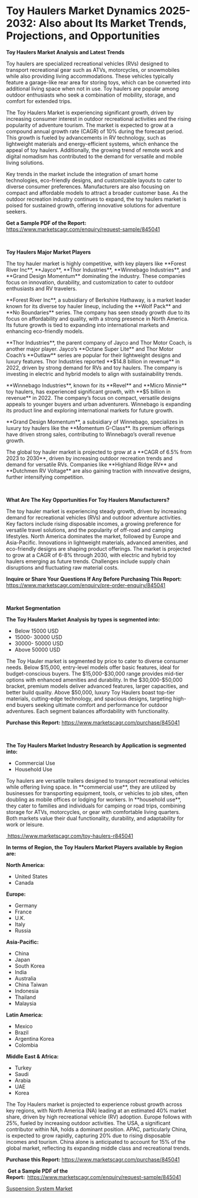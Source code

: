 <p><h1>Toy Haulers Market Dynamics 2025-2032: Also about Its Market Trends, Projections, and Opportunities</h1></p><p><strong>Toy Haulers Market Analysis and Latest Trends</strong></p>
<p><p>Toy haulers are specialized recreational vehicles (RVs) designed to transport recreational gear such as ATVs, motorcycles, or snowmobiles while also providing living accommodations. These vehicles typically feature a garage-like rear area for storing toys, which can be converted into additional living space when not in use. Toy haulers are popular among outdoor enthusiasts who seek a combination of mobility, storage, and comfort for extended trips.</p><p>The Toy Haulers Market is experiencing significant growth, driven by increasing consumer interest in outdoor recreational activities and the rising popularity of adventure tourism. The market is expected to grow at a compound annual growth rate (CAGR) of 10% during the forecast period. This growth is fueled by advancements in RV technology, such as lightweight materials and energy-efficient systems, which enhance the appeal of toy haulers. Additionally, the growing trend of remote work and digital nomadism has contributed to the demand for versatile and mobile living solutions.</p><p>Key trends in the market include the integration of smart home technologies, eco-friendly designs, and customizable layouts to cater to diverse consumer preferences. Manufacturers are also focusing on compact and affordable models to attract a broader customer base. As the outdoor recreation industry continues to expand, the toy haulers market is poised for sustained growth, offering innovative solutions for adventure seekers.</p></p>
<p><strong>Get a Sample PDF of the Report:&nbsp;</strong> <a href="https://www.marketscagr.com/enquiry/request-sample/845041?utm_campaign=1905&utm_medium=2&utm_source=Github&utm_content=ia&utm_term=22012025&utm_id=toy-haulers">https://www.marketscagr.com/enquiry/request-sample/845041</a></p>
<p>&nbsp;</p>
<p><strong>Toy Haulers Major Market Players</strong></p>
<p><p>The toy hauler market is highly competitive, with key players like **Forest River Inc**, **Jayco**, **Thor Industries**, **Winnebago Industries**, and **Grand Design Momentum** dominating the industry. These companies focus on innovation, durability, and customization to cater to outdoor enthusiasts and RV travelers.</p><p>**Forest River Inc**, a subsidiary of Berkshire Hathaway, is a market leader known for its diverse toy hauler lineup, including the **Wolf Pack** and **No Boundaries** series. The company has seen steady growth due to its focus on affordability and quality, with a strong presence in North America. Its future growth is tied to expanding into international markets and enhancing eco-friendly models.</p><p>**Thor Industries**, the parent company of Jayco and Thor Motor Coach, is another major player. Jayco’s **Octane Super Lite** and Thor Motor Coach’s **Outlaw** series are popular for their lightweight designs and luxury features. Thor Industries reported **$14.8 billion in revenue** in 2022, driven by strong demand for RVs and toy haulers. The company is investing in electric and hybrid models to align with sustainability trends.</p><p>**Winnebago Industries**, known for its **Revel** and **Micro Minnie** toy haulers, has experienced significant growth, with **$5 billion in revenue** in 2022. The company’s focus on compact, versatile designs appeals to younger buyers and urban adventurers. Winnebago is expanding its product line and exploring international markets for future growth.</p><p>**Grand Design Momentum**, a subsidiary of Winnebago, specializes in luxury toy haulers like the **Momentum G-Class**. Its premium offerings have driven strong sales, contributing to Winnebago’s overall revenue growth.</p><p>The global toy hauler market is projected to grow at a **CAGR of 6.5% from 2023 to 2030**, driven by increasing outdoor recreation trends and demand for versatile RVs. Companies like **Highland Ridge RV** and **Dutchmen RV Voltage** are also gaining traction with innovative designs, further intensifying competition.</p></p>
<p>&nbsp;</p>
<p><strong>What Are The Key Opportunities For Toy Haulers Manufacturers?</strong></p>
<p><p>The toy hauler market is experiencing steady growth, driven by increasing demand for recreational vehicles (RVs) and outdoor adventure activities. Key factors include rising disposable incomes, a growing preference for versatile travel solutions, and the popularity of off-road and camping lifestyles. North America dominates the market, followed by Europe and Asia-Pacific. Innovations in lightweight materials, advanced amenities, and eco-friendly designs are shaping product offerings. The market is projected to grow at a CAGR of 6-8% through 2030, with electric and hybrid toy haulers emerging as future trends. Challenges include supply chain disruptions and fluctuating raw material costs.</p></p>
<p><strong>Inquire or Share Your Questions If Any Before Purchasing This Report:</strong> <a href="https://www.marketscagr.com/enquiry/pre-order-enquiry/845041?utm_campaign=1905&utm_medium=2&utm_source=Github&utm_content=ia&utm_term=22012025&utm_id=toy-haulers">https://www.marketscagr.com/enquiry/pre-order-enquiry/845041</a></p>
<p>&nbsp;</p>
<p><strong>Market Segmentation</strong></p>
<p><strong>The Toy Haulers Market Analysis by types is segmented into:</strong></p>
<p><ul><li>Below 15000 USD</li><li>15000- 30000 USD</li><li>30000- 50000 USD</li><li>Above 50000 USD</li></ul></p>
<p><p>The Toy Hauler market is segmented by price to cater to diverse consumer needs. Below $15,000, entry-level models offer basic features, ideal for budget-conscious buyers. The $15,000-$30,000 range provides mid-tier options with enhanced amenities and durability. In the $30,000-$50,000 bracket, premium models deliver advanced features, larger capacities, and better build quality. Above $50,000, luxury Toy Haulers boast top-tier materials, cutting-edge technology, and spacious designs, targeting high-end buyers seeking ultimate comfort and performance for outdoor adventures. Each segment balances affordability with functionality.</p></p>
<p><strong>Purchase this Report:&nbsp;</strong><a href="https://www.marketscagr.com/purchase/845041?utm_campaign=1905&utm_medium=2&utm_source=Github&utm_content=ia&utm_term=22012025&utm_id=toy-haulers">https://www.marketscagr.com/purchase/845041</a></p>
<p>&nbsp;</p>
<p><strong>The Toy Haulers Market Industry Research by Application is segmented into:</strong></p>
<p><ul><li>Commercial Use</li><li>Household Use</li></ul></p>
<p><p>Toy haulers are versatile trailers designed to transport recreational vehicles while offering living space. In **commercial use**, they are utilized by businesses for transporting equipment, tools, or vehicles to job sites, often doubling as mobile offices or lodging for workers. In **household use**, they cater to families and individuals for camping or road trips, combining storage for ATVs, motorcycles, or gear with comfortable living quarters. Both markets value their dual functionality, durability, and adaptability for work or leisure.</p></p>
<p><a href="https://www.marketscagr.com/toy-haulers-r845041?utm_campaign=1905&utm_medium=2&utm_source=Github&utm_content=ia&utm_term=22012025&utm_id=toy-haulers">&nbsp;https://www.marketscagr.com/toy-haulers-r845041</a></p>
<p><strong>In terms of Region, the Toy Haulers Market Players available by Region are:</strong></p>
<p>
    <p> <strong> North America: </strong>
        <ul>
            <li>United States</li>
            <li>Canada</li>
        </ul>
        </p> 
    <p> <strong> Europe: </strong>
        <ul>
            <li>Germany</li>
            <li>France</li>
            <li>U.K.</li>
            <li>Italy</li>
            <li>Russia</li>
        </ul>
        </p> 
    <p> <strong> Asia-Pacific: </strong>
        <ul>
            <li>China</li>
            <li>Japan</li>
            <li>South Korea</li>
            <li>India</li>
            <li>Australia</li>
            <li>China Taiwan</li>
            <li>Indonesia</li>
            <li>Thailand</li>
            <li>Malaysia</li>
        </ul>
        </p> 
    <p> <strong> Latin America: </strong>
        <ul>
            <li>Mexico</li>
            <li>Brazil</li>
            <li>Argentina Korea</li>
            <li>Colombia</li>
        </ul>
        </p> 
    <p> <strong> Middle East & Africa: </strong>
        <ul>
            <li>Turkey</li>
            <li>Saudi</li>
            <li>Arabia</li>
            <li>UAE</li>
            <li>Korea</li>
        </ul>
    </p>
    </p>
<p><p>The Toy Haulers market is projected to experience robust growth across key regions, with North America (NA) leading at an estimated 40% market share, driven by high recreational vehicle (RV) adoption. Europe follows with 25%, fueled by increasing outdoor activities. The USA, a significant contributor within NA, holds a dominant position. APAC, particularly China, is expected to grow rapidly, capturing 20% due to rising disposable incomes and tourism. China alone is anticipated to account for 15% of the global market, reflecting its expanding middle class and recreational trends.</p></p>
<p><strong>Purchase this Report: </strong><a href="https://www.marketscagr.com/purchase/845041?utm_campaign=1905&utm_medium=2&utm_source=Github&utm_content=ia&utm_term=22012025&utm_id=toy-haulers">https://www.marketscagr.com/purchase/845041</a></p>
<p>&nbsp;<strong>Get a Sample PDF of the Report:&nbsp;&nbsp;</strong><a href="https://www.marketscagr.com/enquiry/request-sample/845041?utm_campaign=1905&utm_medium=2&utm_source=Github&utm_content=ia&utm_term=22012025&utm_id=toy-haulers">https://www.marketscagr.com/enquiry/request-sample/845041</a></p>
<p><strong></strong></p>
<p><p><a href="https://github.com/mabutironaldo/Market-Research-Report-List-6/blob/main/suspension-system-market.md?utm_campaign=1905&utm_medium=2&utm_source=Github&utm_content=ia&utm_term=22012025&utm_id=toy-haulers">Suspension System Market</a></p></p>